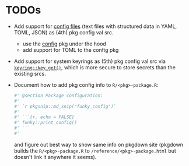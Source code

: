 # TODOs

-   Add support for [config files](https://github.com/rstudio/renv/issues/1865#issuecomment-2250406951) (text files with structured data in YAML, TOML, JSON) as
    (4th) pkg config val src.

    -   use the [config](https://rstudio.github.io/config/) pkg under the hood
    -   add support for TOML to the config pkg

-   Add support for system keyrings as (5th) pkg config val src via [`keyring::key_get()`](https://keyring.r-lib.org/reference/key_get.html), which is more
    secure to store secrets than the existing srcs.

-   Document how to add pkg config info to `R/<pkg>-package.R`:

    ``` r
    #' @section Package configuration:
    #'
    #' `r pkgsnip::md_snip("funky_config")`
    #'
    #' ```{r, echo = FALSE}
    #' funky::print_config()
    #' ```
    #'
    ```

    and figure out best way to show same info on pkgdown site (pkgdown builds the `R/<pkg>-package.R` to `/reference/<pkg>-package.html` but doesn't link it
    anywhere it seems).
